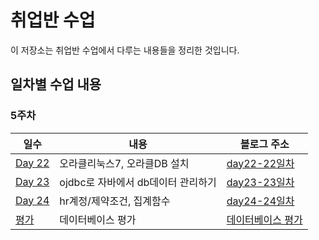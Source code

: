 # 취업반 수업

이 저장소는 취업반 수업에서 다루는 내용들을 정리한 것입니다.

## 일차별 수업 내용

### 5주차

| 일수 | 내용 | 블로그 주소 |
|---|---|---|
| [Day 22](https://github.com/Noah3521/itbnak/tree/main/2.%20데이터베이스/5주차/day22) | 오라클리눅스7, 오라클DB 설치 | [day22-22일차](https://velog.io/@noah3521/취업반-22일차) |
| [Day 23](https://github.com/Noah3521/itbnak/tree/main/2.%20데이터베이스/5주차/day23) | ojdbc로 자바에서 db데이터 관리하기 | [day23-23일차](https://velog.io/@noah3521/취업반-23일차) |
| [Day 24](https://github.com/Noah3521/itbnak/tree/main/2.%20데이터베이스/5주차/day24) | hr계정/제약조건, 집계함수 | [day24-24일차](https://velog.io/@noah3521/취업반-24일차) |
| [평가](https://github.com/Noah3521/itbnak/tree/main/2.%20데이터베이스/5주차/2.데이터베이스%20평가) | 데이터베이스 평가 | [데이터베이스 평가](https://velog.io/@noah3521/취업반-2데이터베이스%20평가) |
